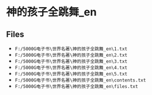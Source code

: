 # 神的孩子全跳舞_en

## Files

- `F:/5000G电子书\世界名著\神的孩子全跳舞_en\1.txt`
- `F:/5000G电子书\世界名著\神的孩子全跳舞_en\2.txt`
- `F:/5000G电子书\世界名著\神的孩子全跳舞_en\3.txt`
- `F:/5000G电子书\世界名著\神的孩子全跳舞_en\4.txt`
- `F:/5000G电子书\世界名著\神的孩子全跳舞_en\5.txt`
- `F:/5000G电子书\世界名著\神的孩子全跳舞_en\contents.txt`
- `F:/5000G电子书\世界名著\神的孩子全跳舞_en\files.txt`
